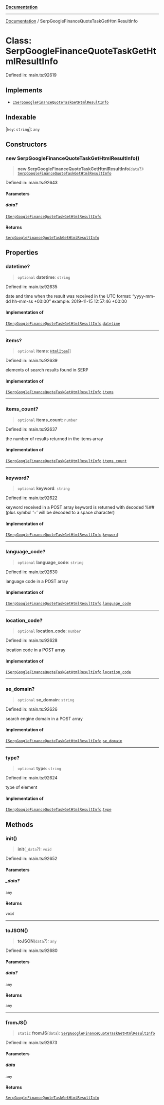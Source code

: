 [**Documentation**](../README.md)

***

[Documentation](../README.md) / SerpGoogleFinanceQuoteTaskGetHtmlResultInfo

# Class: SerpGoogleFinanceQuoteTaskGetHtmlResultInfo

Defined in: main.ts:92619

## Implements

- [`ISerpGoogleFinanceQuoteTaskGetHtmlResultInfo`](../interfaces/ISerpGoogleFinanceQuoteTaskGetHtmlResultInfo.md)

## Indexable

\[`key`: `string`\]: `any`

## Constructors

### new SerpGoogleFinanceQuoteTaskGetHtmlResultInfo()

> **new SerpGoogleFinanceQuoteTaskGetHtmlResultInfo**(`data`?): [`SerpGoogleFinanceQuoteTaskGetHtmlResultInfo`](SerpGoogleFinanceQuoteTaskGetHtmlResultInfo.md)

Defined in: main.ts:92643

#### Parameters

##### data?

[`ISerpGoogleFinanceQuoteTaskGetHtmlResultInfo`](../interfaces/ISerpGoogleFinanceQuoteTaskGetHtmlResultInfo.md)

#### Returns

[`SerpGoogleFinanceQuoteTaskGetHtmlResultInfo`](SerpGoogleFinanceQuoteTaskGetHtmlResultInfo.md)

## Properties

### datetime?

> `optional` **datetime**: `string`

Defined in: main.ts:92635

date and time when the result was received
in the UTC format: “yyyy-mm-dd hh-mm-ss +00:00”
example:
2019-11-15 12:57:46 +00:00

#### Implementation of

[`ISerpGoogleFinanceQuoteTaskGetHtmlResultInfo`](../interfaces/ISerpGoogleFinanceQuoteTaskGetHtmlResultInfo.md).[`datetime`](../interfaces/ISerpGoogleFinanceQuoteTaskGetHtmlResultInfo.md#datetime)

***

### items?

> `optional` **items**: [`HtmlItem`](HtmlItem.md)[]

Defined in: main.ts:92639

elements of search results found in SERP

#### Implementation of

[`ISerpGoogleFinanceQuoteTaskGetHtmlResultInfo`](../interfaces/ISerpGoogleFinanceQuoteTaskGetHtmlResultInfo.md).[`items`](../interfaces/ISerpGoogleFinanceQuoteTaskGetHtmlResultInfo.md#items)

***

### items\_count?

> `optional` **items\_count**: `number`

Defined in: main.ts:92637

the number of results returned in the items array

#### Implementation of

[`ISerpGoogleFinanceQuoteTaskGetHtmlResultInfo`](../interfaces/ISerpGoogleFinanceQuoteTaskGetHtmlResultInfo.md).[`items_count`](../interfaces/ISerpGoogleFinanceQuoteTaskGetHtmlResultInfo.md#items_count)

***

### keyword?

> `optional` **keyword**: `string`

Defined in: main.ts:92622

keyword received in a POST array
keyword is returned with decoded %## (plus symbol ‘+’ will be decoded to a space character)

#### Implementation of

[`ISerpGoogleFinanceQuoteTaskGetHtmlResultInfo`](../interfaces/ISerpGoogleFinanceQuoteTaskGetHtmlResultInfo.md).[`keyword`](../interfaces/ISerpGoogleFinanceQuoteTaskGetHtmlResultInfo.md#keyword)

***

### language\_code?

> `optional` **language\_code**: `string`

Defined in: main.ts:92630

language code in a POST array

#### Implementation of

[`ISerpGoogleFinanceQuoteTaskGetHtmlResultInfo`](../interfaces/ISerpGoogleFinanceQuoteTaskGetHtmlResultInfo.md).[`language_code`](../interfaces/ISerpGoogleFinanceQuoteTaskGetHtmlResultInfo.md#language_code)

***

### location\_code?

> `optional` **location\_code**: `number`

Defined in: main.ts:92628

location code in a POST array

#### Implementation of

[`ISerpGoogleFinanceQuoteTaskGetHtmlResultInfo`](../interfaces/ISerpGoogleFinanceQuoteTaskGetHtmlResultInfo.md).[`location_code`](../interfaces/ISerpGoogleFinanceQuoteTaskGetHtmlResultInfo.md#location_code)

***

### se\_domain?

> `optional` **se\_domain**: `string`

Defined in: main.ts:92626

search engine domain in a POST array

#### Implementation of

[`ISerpGoogleFinanceQuoteTaskGetHtmlResultInfo`](../interfaces/ISerpGoogleFinanceQuoteTaskGetHtmlResultInfo.md).[`se_domain`](../interfaces/ISerpGoogleFinanceQuoteTaskGetHtmlResultInfo.md#se_domain)

***

### type?

> `optional` **type**: `string`

Defined in: main.ts:92624

type of element

#### Implementation of

[`ISerpGoogleFinanceQuoteTaskGetHtmlResultInfo`](../interfaces/ISerpGoogleFinanceQuoteTaskGetHtmlResultInfo.md).[`type`](../interfaces/ISerpGoogleFinanceQuoteTaskGetHtmlResultInfo.md#type)

## Methods

### init()

> **init**(`_data`?): `void`

Defined in: main.ts:92652

#### Parameters

##### \_data?

`any`

#### Returns

`void`

***

### toJSON()

> **toJSON**(`data`?): `any`

Defined in: main.ts:92680

#### Parameters

##### data?

`any`

#### Returns

`any`

***

### fromJS()

> `static` **fromJS**(`data`): [`SerpGoogleFinanceQuoteTaskGetHtmlResultInfo`](SerpGoogleFinanceQuoteTaskGetHtmlResultInfo.md)

Defined in: main.ts:92673

#### Parameters

##### data

`any`

#### Returns

[`SerpGoogleFinanceQuoteTaskGetHtmlResultInfo`](SerpGoogleFinanceQuoteTaskGetHtmlResultInfo.md)
